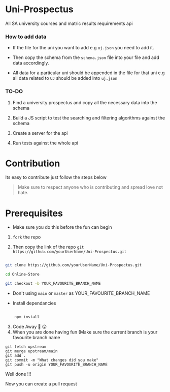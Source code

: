 # Uni-Prospectus
All SA university courses and matric results requirements api


### How to add data

- If the file for the uni you want to add e.g `uj.json` you need to add it. 

- Then copy the schema from the `schema.json` file into your file and add data accordingly.

- All data for a particular uni should be appended in the file for that uni e.g all data related to `UJ` should be added into `uj.json`


### TO-DO

1. Find a university prospectus and copy all the necessary data into the schema

2. Build a JS script to test the searching and filtering algorithms against the schema

3. Create a server for the api

4. Run tests against the whole api


# Contribution

Its easy to contribute just follow the steps below

> Make sure to respect anyone who is contributing and spread love not hate.

# Prerequisites

- Make sure you do this before the fun can begin
1. ``` fork ``` the repo

2. Then copy the link of the repo ```git https://github.com/yourUserName/Uni-Prospectus.git ```

```bash

git clone https://github.com/yourUserName/Uni-Prospectus.git 

cd Online-Store

git checkout -b YOUR_FAVOURITE_BRANCH_NAME

```
- Don't using `main` or `master` as YOUR_FAVOURITE_BRANCH_NAME

- Install dependancies

```bash

    npm install

```

3. Code Away 🤱 😜
4. When you are done having fun (Make sure the current branch is your favourite branch name

```
git fetch upstream
git merge upstream/main
git add .
git commit -m "What changes did you make"
git push -u origin YOUR_FAVOURITE_BRANCH_NAME

```

Well done !!! 

Now you can create a pull request
